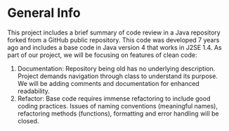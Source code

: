 # General Info

This project includes a brief summary of code review in a Java repository forked 
from a GitHub public repository.
This code was developed 7 years ago and includes a base code in Java version 4 that
works in J2SE 1.4.
As part of our project, we will be focusing on features of clean code:
1. Documentation: Repository being old has no underlying description. Project demands 
   navigation through class to understand its purpose. We will be adding comments and 
   documentation for enhanced readability.
2. Refactor: Base code requires immense refactoring to include good coding practices. 
   Issues of naming conventions (meaningful names), refactoring methods (functions), 
   formatting and error handling will be closed.


                                                           


